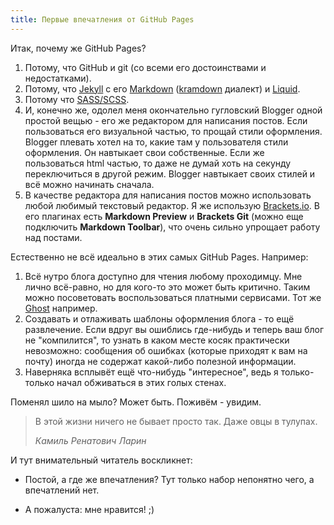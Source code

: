 ```yaml
---
title: Первые впечатления от GitHub Pages
---
```

Итак, почему же GitHub Pages?

1. Потому, что GitHub и git (со всеми его достоинствами и недостатками).
2. Потому, что [Jekyll](https://jekyllrb.com) с его
   [Markdown](https://ru.wikipedia.org/wiki/Markdown)
   ([kramdown](https://kramdown.gettalong.org) диалект) и
   [Liquid](https://github.com/Shopify/liquid/wiki).
3. Потому что [SASS/SCSS](https://ru.wikipedia.org/wiki/Sass).
4. И, конечно же, одолел меня окончательно гугловский Blogger одной простой
   вещью - его же редактором для написания постов. Если пользоваться его 
   визуальной частью, то прощай стили оформления. Blogger плевать хотел
   на то, какие там у пользователя стили оформления. Он навтыкает свои 
   собственные. Если же пользоваться html частью, то даже не думай хоть на 
   секунду переключиться в другой режим. Blogger навтыкает своих стилей и 
   всё можно начинать сначала.
5. В качестве редактора для написания постов можно использовать любой любимый
   текстовый редактор. Я же использую [Brackets.io](http://brackets.io). В его
   плагинах есть **Markdown Preview** и **Brackets Git** (можно еще подключить 
   **Markdown Toolbar**), что очень сильно упрощает работу над постами.
   
Естественно не всё идеально в этих самых GitHub Pages. Например:
1. Всё нутро блога доступно для чтения любому проходимцу. Мне лично всё-равно,
   но для кого-то это может быть критично. Таким можно посоветовать
   воспользоваться платными сервисами. Тот же [Ghost](https://ghost.org/) например.
2. Создавать и отлаживать шаблоны оформления блога - то ещё развлечение. Если
   вдруг вы ошиблись где-нибудь и теперь ваш блог не "компилится", то узнать в
   каком месте косяк практически невозможно: сообщения об ошибках (которые
   приходят к вам на почту) иногда не содержат какой-либо полезной информации.
3. Наверняка всплывёт ещё что-нибудь "интересное", ведь я только-только начал
   обживаться в этих голых стенах.

Поменял шило на мыло? Может быть. Поживём - увидим. 

> В этой жизни ничего не бывает просто так. Даже овцы в тулупах.
> 
> *Камиль Ренатович Ларин*

И тут внимательный читатель воскликнет:

- Постой, а где же впечатления? Тут только набор непонятно чего,
а впечатлений нет.

- А пожалуста: мне нравится! ;)
